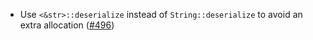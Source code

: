 - Use `<&str>::deserialize` instead of `String::deserialize` to avoid an extra
  allocation ([#496](https://github.com/cosmos/ibc-rs/issues/496))
